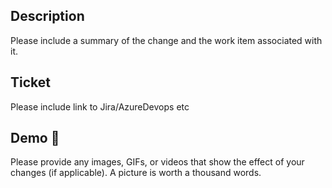 ## Description

Please include a summary of the change and the work item associated with it.

## Ticket

Please include link to Jira/AzureDevops etc

## Demo 🎥

Please provide any images, GIFs, or videos that show the effect of your changes (if applicable). A picture is worth a thousand words.


